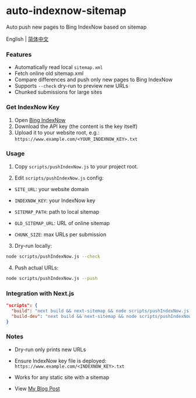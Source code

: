 # auto-indexnow-sitemap
Auto push new pages to Bing IndexNow based on sitemap

English | [简体中文](README.zh-CN.md)

### Features

* Automatically read local `sitemap.xml`
* Fetch online old sitemap.xml
* Compare differences and push only new pages to Bing IndexNow
* Supports `--check` dry-run to preview new URLs
* Chunked submissions for large sites

### Get IndexNow Key

1. Open [Bing IndexNow](https://www.bing.com/indexnow/getstarted)
2. Download the API key (the content is the key itself)
3. Upload it to your website root, e.g.: `https://www.example.com/<YOUR_INDEXNOW_KEY>.txt`


### Usage

1. Copy `scripts/pushIndexNow.js` to your project root.


2. Edit `scripts/pushIndexNow.js` config:

* `SITE_URL`: your website domain

* `INDEXNOW_KEY`: your IndexNow key

* `SITEMAP_PATH`: path to local sitemap

* `OLD_SITEMAP_URL`: URL of online sitemap

* `CHUNK_SIZE`: max URLs per submission

3. Dry-run locally:

```bash
node scripts/pushIndexNow.js --check
```

4. Push actual URLs:

```bash
node scripts/pushIndexNow.js --push
```

### Integration with Next.js

```json
"scripts": {
  "build": "next build && next-sitemap && node scripts/pushIndexNow.js --push",
  "build-dev": "next build && next-sitemap && node scripts/pushIndexNow.js --check"
}
```

### Notes

* Dry-run only prints new URLs

* Ensure IndexNow key file is deployed: `https://www.example.com/<INDEXNOW_KEY>.txt`

* Works for any static site with a sitemap

* View [My Blog Post](https://liuhouliang.com/en/post/nextjs_indexnow/)